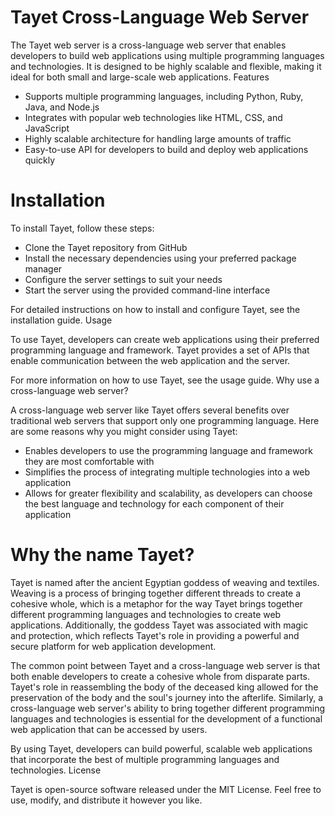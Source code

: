 # Tayet Cross-Language Web Server

The Tayet web server is a cross-language web server that enables developers to build web applications using multiple programming languages and technologies. It is designed to be highly scalable and flexible, making it ideal for both small and large-scale web applications.
Features

- Supports multiple programming languages, including Python, Ruby, Java, and Node.js
- Integrates with popular web technologies like HTML, CSS, and JavaScript
- Highly scalable architecture for handling large amounts of traffic
- Easy-to-use API for developers to build and deploy web applications quickly

# Installation

To install Tayet, follow these steps:

- Clone the Tayet repository from GitHub
- Install the necessary dependencies using your preferred package manager
- Configure the server settings to suit your needs
- Start the server using the provided command-line interface

For detailed instructions on how to install and configure Tayet, see the installation guide.
Usage

To use Tayet, developers can create web applications using their preferred programming language and framework. Tayet provides a set of APIs that enable communication between the web application and the server.

For more information on how to use Tayet, see the usage guide.
Why use a cross-language web server?

A cross-language web server like Tayet offers several benefits over traditional web servers that support only one programming language. Here are some reasons why you might consider using Tayet:

- Enables developers to use the programming language and framework they are most comfortable with
- Simplifies the process of integrating multiple technologies into a web application
- Allows for greater flexibility and scalability, as developers can choose the best language and technology for each component of their application

# Why the name Tayet?

Tayet is named after the ancient Egyptian goddess of weaving and textiles. Weaving is a process of bringing together different threads to create a cohesive whole, which is a metaphor for the way Tayet brings together different programming languages and technologies to create web applications. Additionally, the goddess Tayet was associated with magic and protection, which reflects Tayet's role in providing a powerful and secure platform for web application development.

The common point between Tayet and a cross-language web server is that both enable developers to create a cohesive whole from disparate parts. Tayet's role in reassembling the body of the deceased king allowed for the preservation of the body and the soul's journey into the afterlife. Similarly, a cross-language web server's ability to bring together different programming languages and technologies is essential for the development of a functional web application that can be accessed by users.

By using Tayet, developers can build powerful, scalable web applications that incorporate the best of multiple programming languages and technologies.
License

Tayet is open-source software released under the MIT License. Feel free to use, modify, and distribute it however you like.